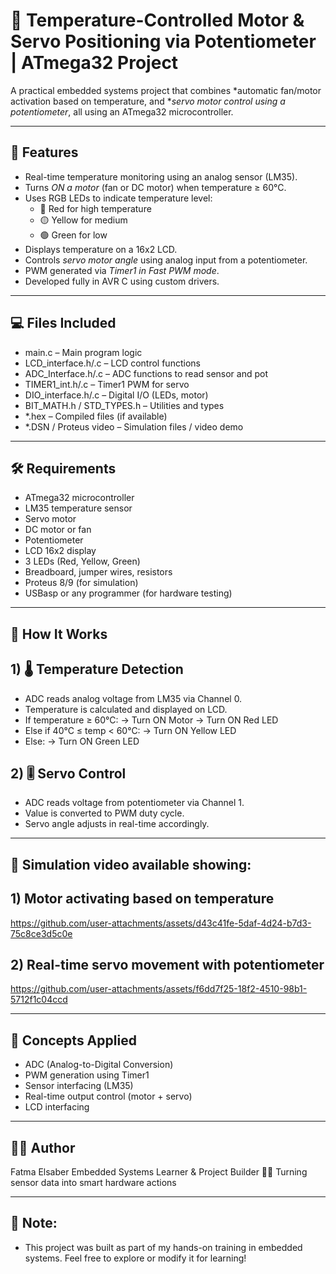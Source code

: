 # 🔧 Temperature-Controlled Motor & Servo Positioning via Potentiometer | ATmega32 Project

A practical embedded systems project that combines *automatic fan/motor activation based on temperature, and **servo motor control using a potentiometer*, all using an ATmega32 microcontroller.

---

## 🎯 Features

- Real-time temperature monitoring using an analog sensor (LM35).
- Turns *ON a motor* (fan or DC motor) when temperature ≥ 60°C.
- Uses RGB LEDs to indicate temperature level:
  - 🔴 Red for high temperature
  - 🟡 Yellow for medium
  - 🟢 Green for low
- Displays temperature on a 16x2 LCD.
- Controls *servo motor angle* using analog input from a potentiometer.
- PWM generated via *Timer1 in Fast PWM mode*.
- Developed fully in AVR C using custom drivers.

---

## 💻 Files Included

- main.c  –  Main program logic
- LCD_interface.h/.c  –  LCD control functions
- ADC_Interface.h/.c  –  ADC functions to read sensor and pot
- TIMER1_int.h/.c  –  Timer1 PWM for servo
- DIO_interface.h/.c  –  Digital I/O (LEDs, motor)
- BIT_MATH.h / STD_TYPES.h  –  Utilities and types
- *.hex  –  Compiled files (if available)
- *.DSN / Proteus video  –  Simulation files / video demo

---

## 🛠 Requirements

- ATmega32 microcontroller
- LM35 temperature sensor
- Servo motor
- DC motor or fan
- Potentiometer
- LCD 16x2 display
- 3 LEDs (Red, Yellow, Green)
- Breadboard, jumper wires, resistors
- Proteus 8/9 (for simulation)
- USBasp or any programmer (for hardware testing)

---

## 🚀 How It Works

## 1) 🌡 Temperature Detection

- ADC reads analog voltage from LM35 via Channel 0.
- Temperature is calculated and displayed on LCD.
- If temperature ≥ 60°C:
    → Turn ON Motor
    → Turn ON Red LED
- Else if 40°C ≤ temp < 60°C:
    → Turn ON Yellow LED
- Else:
    → Turn ON Green LED

## 2) 🎚 Servo Control

- ADC reads voltage from potentiometer via Channel 1.
- Value is converted to PWM duty cycle.
- Servo angle adjusts in real-time accordingly.

---

## 🎥 Simulation video available showing:

## 1) Motor activating based on temperature
  

https://github.com/user-attachments/assets/d43c41fe-5daf-4d24-b7d3-75c8ce3d5c0e


## 2) Real-time servo movement with potentiometer



https://github.com/user-attachments/assets/f6dd7f25-18f2-4510-98b1-5712f1c04ccd



---

## 🧠 Concepts Applied

- ADC (Analog-to-Digital Conversion)
- PWM generation using Timer1
- Sensor interfacing (LM35)
- Real-time output control (motor + servo)
- LCD interfacing
  
---

## 👩‍💻 Author

Fatma Elsaber
Embedded Systems Learner & Project Builder 👩‍🔧
Turning sensor data into smart hardware actions

---

## 📢 Note:

- This project was built as part of my hands-on training in embedded systems.
Feel free to explore or modify it for learning!


